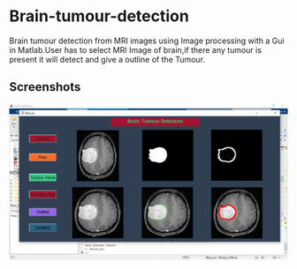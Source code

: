 
# Brain-tumour-detection

Brain tumour detection from MRI images using Image processing with a Gui in Matlab.User has to select MRI Image of brain,if there any tumour is present it will detect and give a outline of the Tumour.


## Screenshots

![App Screenshot](Image/brain_tumour.png)

  
